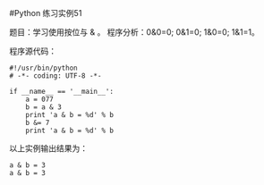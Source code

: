 #Python 练习实例51


题目：学习使用按位与 & 。
程序分析：0&0=0; 0&1=0; 1&0=0; 1&1=1。


程序源代码：

```
#!/usr/bin/python
# -*- coding: UTF-8 -*-

if __name__ == '__main__':
    a = 077
    b = a & 3
    print 'a & b = %d' % b
    b &= 7
    print 'a & b = %d' % b
```

以上实例输出结果为：

```
a & b = 3
a & b = 3
```